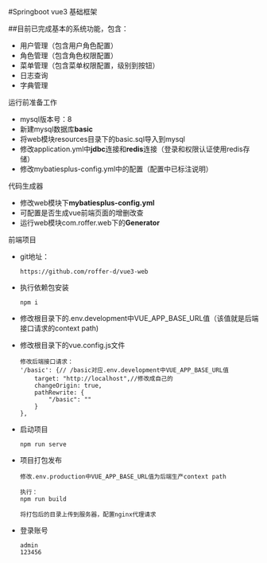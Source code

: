 #Springboot vue3 基础框架

##目前已完成基本的系统功能，包含：  

* 用户管理（包含用户角色配置）  
* 角色管理（包含角色权限配置）  
* 菜单管理（包含菜单权限配置，级别到按钮）  
* 日志查询  
* 字典管理

运行前准备工作 
* mysql版本号：8
* 新建mysql数据库**basic**   
* 将web模块resources目录下的basic.sql导入到mysql
* 修改application.yml中**jdbc**连接和**redis**连接（登录和权限认证使用redis存储）
* 修改mybatiesplus-config.yml中的配置（配置中已标注说明）

代码生成器
* 修改web模块下**mybatiesplus-config.yml**  
* 可配置是否生成vue前端页面的增删改查
* 运行web模块com.roffer.web下的**Generator**

前端项目
* git地址：
    ```
    https://github.com/roffer-d/vue3-web
    ```
* 执行依赖包安装
    ```
    npm i
    ```
* 修改根目录下的.env.development中VUE_APP_BASE_URL值（该值就是后端接口请求的context path)
* 修改根目录下的vue.config.js文件
    ```
    修改后端接口请求：
    '/basic': {// /basic对应.env.development中VUE_APP_BASE_URL值
        target: "http://localhost",//修改成自己的
        changeOrigin: true,
        pathRewrite: {
            "/basic": ""
        }
    },
    ```
* 启动项目
    ```
    npm run serve
    ```
* 项目打包发布
    ```
    修改.env.production中VUE_APP_BASE_URL值为后端生产context path
    
    执行：
    npm run build
  
    将打包后的目录上传到服务器，配置nginx代理请求
    ```
  
* 登录账号
    ```
    admin
    123456
    ```